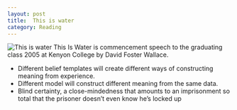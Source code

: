 ```yaml
---
layout: post
title:  This is water
category: Reading
---
```

![This is water](https://images.unsplash.com/photo-1520366498724-709889c0c685?ixlib=rb-1.2.1&auto=format&fit=crop&w=1350&q=80)
This Is Water is commencement speech to the graduating class 2005 at Kenyon College by David Foster Wallace.
- Different belief templates will create different ways of constructing meaning from experience.
- Different model will construct different meaning from the same data.
- Blind certainty, a close-mindedness that amounts to an imprisonment so total that the prisoner doesn’t even know he’s locked up
